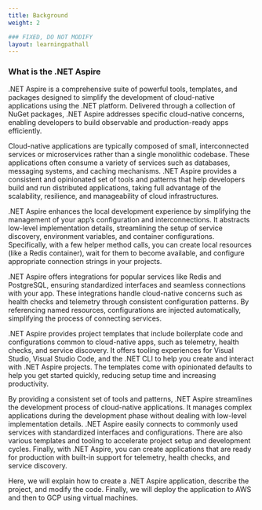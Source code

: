 ```yaml
---
title: Background
weight: 2

### FIXED, DO NOT MODIFY
layout: learningpathall
---
```


### What is the .NET Aspire
.NET Aspire is a comprehensive suite of powerful tools, templates, and packages designed to simplify the development of cloud-native applications using the .NET platform. Delivered through a collection of NuGet packages, .NET Aspire addresses specific cloud-native concerns, enabling developers to build observable and production-ready apps efficiently.

Cloud-native applications are typically composed of small, interconnected services or microservices rather than a single monolithic codebase. These applications often consume a variety of services such as databases, messaging systems, and caching mechanisms. .NET Aspire provides a consistent and opinionated set of tools and patterns that help developers build and run distributed applications, taking full advantage of the scalability, resilience, and manageability of cloud infrastructures.

.NET Aspire enhances the local development experience by simplifying the management of your app’s configuration and interconnections. It abstracts low-level implementation details, streamlining the setup of service discovery, environment variables, and container configurations. Specifically, with a few helper method calls, you can create local resources (like a Redis container), wait for them to become available, and configure appropriate connection strings in your projects.

.NET Aspire offers integrations for popular services like Redis and PostgreSQL, ensuring standardized interfaces and seamless connections with your app. These integrations handle cloud-native concerns such as health checks and telemetry through consistent configuration patterns. By referencing named resources, configurations are injected automatically, simplifying the process of connecting services.

.NET Aspire provides project templates that include boilerplate code and configurations common to cloud-native apps, such as telemetry, health checks, and service discovery. It offers tooling experiences for Visual Studio, Visual Studio Code, and the .NET CLI to help you create and interact with .NET Aspire projects. The templates come with opinionated defaults to help you get started quickly, reducing setup time and increasing productivity.

By providing a consistent set of tools and patterns, .NET Aspire streamlines the development process of cloud-native applications. It manages complex applications during the development phase without dealing with low-level implementation details. .NET Aspire easily connects to commonly used services with standardized interfaces and configurations. There are also various templates and tooling to accelerate project setup and development cycles. Finally, with .NET Aspire, you can create applications that are ready for production with built-in support for telemetry, health checks, and service discovery.

Here, we will explain how to create a .NET Aspire application, describe the project, and modify the code. Finally, we will deploy the application to AWS and then to GCP using virtual machines.